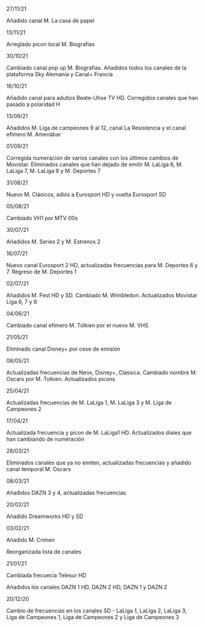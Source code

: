 27/11/21

Añadido canal M. La casa de papel

13/11/21

Arreglado picon local M. Biografías

30/10/21

Cambiado canal pop up M. Biografías. Añadidos todos los canales de la plataforma Sky Alemania y Canal+ Francia

16/10/21

Añadido canal para adultos Beate-Uhse TV HD. Corregidos canales que han pasado a polaridad H

13/09/21

Añadidos M. Liga de campeones 9 al 12, canal La Resistencia y el canal efímero M. Amenábar

01/09/21

Corregida numeración de varios canales con los últimos cambios de Movistar. Eliminados canales que han dejado de emitir M. LaLiga 6, M. LaLiga 7, M. LaLiga 8 y M. Deportes 7

31/08/21

Nuevo M. Clásicos, adiós a Eurosport HD y vuelta Eurosport SD

05/08/21

Cambiado VH1 por MTV 00s

30/07/21

Añadidos M. Series 2 y M. Estrenos 2

16/07/21

Nuevo canal Eurosport 2 HD, actualizadas frecuencias para M. Deportes 6 y 7. Regreso de M. Deportes 1

02/07/21

Añadidos M. Fest HD y SD. Cambiado M. Wimbledon. Actualizados Movistar Liga 6, 7 y 8

04/06/21

Cambiado canal efímero M. Tolkien por el nuevo M. VHS

21/05/21

Eliminado canal Disney+ por cese de emisión

08/05/21

Actualizadas frecuencias de Neox, Disney+, Classica. Cambiado nombre M. Oscars por M. Tolkien. Actualizados picons

25/04/21

Actualizadas frecuencias de M. LaLiga 1, M. LaLiga 3 y M. Liga de Campeones 2

17/04/21

Actualizada frecuencia y picon de M. LaLiga1 HD. Actualizados diales que han cambiando de numeración

28/03/21

Eliminados canales que ya no emiten, actualizadas frecuencias y añadido canal temporal M. Oscars

08/03/21

Añadidos DAZN 3 y 4, actualizadas frecuencias

20/02/21

Añadido Dreamworks HD y SD

03/02/21

Añadido M. Crimen

Reorganizada lista de canales

21/01/21

Cambiada frecuecia Telesur HD

Añadidos los canales DAZN 1 HD, DAZN 2 HD, DAZN 1 y DAZN 2

20/12/20

Cambio de frecuencias en los canales SD - LaLiga 1, LaLiga 2, LaLiga 3, Liga de Campeones 1, Liga de Campeones 2 y Liga de Campeones 3

